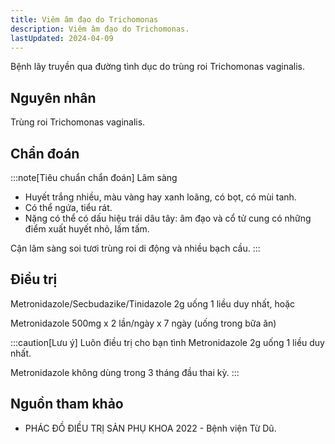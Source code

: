 ```yaml
---
title: Viêm âm đạo do Trichomonas
description: Viêm âm đạo do Trichomonas.
lastUpdated: 2024-04-09
---
```


Bệnh lây truyền qua đường tình dục do trùng roi Trichomonas vaginalis.

## Nguyên nhân

Trùng roi Trichomonas vaginalis.

## Chẩn đoán

:::note[Tiêu chuẩn chẩn đoán]
Lâm sàng

- Huyết trắng nhiều, màu vàng hay xanh loãng, có bọt, có mùi tanh.
- Có thể ngứa, tiểu rát.
- Nặng có thể có dấu hiệu trái dâu tây: âm đạo và cổ tử cung có những điểm xuất huyết nhỏ, lấm tấm.

Cận lâm sàng soi tươi trùng roi di động và nhiều bạch cầu.
:::

## Điều trị

Metronidazole/Secbudazike/Tinidazole 2g uống 1 liều duy nhất, hoặc

Metronidazole 500mg x 2 lần/ngày x 7 ngày (uống trong bữa ăn)

:::caution[Lưu ý]
Luôn điều trị cho bạn tình Metronidazole 2g uống 1 liều duy nhất.

Metronidazole không dùng trong 3 tháng đầu thai kỳ.
:::

## Nguồn tham khảo

- PHÁC ĐỒ ĐIỀU TRỊ SẢN PHỤ KHOA 2022 - Bệnh viện Từ Dũ.
